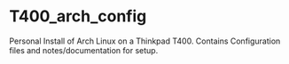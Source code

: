 # T400_arch_config
Personal Install of Arch Linux on a Thinkpad T400. Contains Configuration files and notes/documentation for setup.
